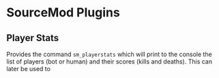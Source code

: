 # SourceMod Plugins

## Player Stats

Provides the command `sm_playerstats` which will print to the console the list of players (bot or human) and their scores (kills and deaths). This can later be used to
